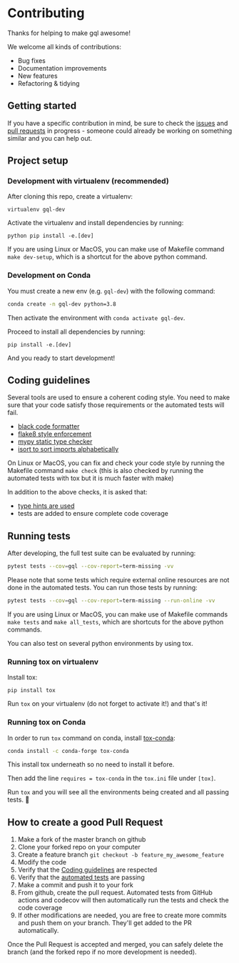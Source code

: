 # Contributing

Thanks for helping to make gql awesome!

We welcome all kinds of contributions:

- Bug fixes
- Documentation improvements
- New features
- Refactoring & tidying


## Getting started

If you have a specific contribution in mind, be sure to check the
[issues](https://github.com/graphql-python/gql/issues)
and [pull requests](https://github.com/graphql-python/gql/pulls)
in progress - someone could already be working on something similar
and you can help out.

## Project setup

### Development with virtualenv (recommended)

After cloning this repo, create a virtualenv:

```console
virtualenv gql-dev
```

Activate the virtualenv and install dependencies by running:

```console
python pip install -e.[dev]
```

If you are using Linux or MacOS, you can make use of Makefile command
`make dev-setup`, which is a shortcut for the above python command.

### Development on Conda

You must create a new env (e.g. `gql-dev`) with the following command:

```sh
conda create -n gql-dev python=3.8
```

Then activate the environment with `conda activate gql-dev`.

Proceed to install all dependencies by running:

```console
pip install -e.[dev]
```

And you ready to start development!

<!-- TODO: Provide environment.yml file for conda env -->

## Coding guidelines

Several tools are used to ensure a coherent coding style.
You need to make sure that your code satisfy those requirements
or the automated tests will fail.

- [black code formatter](https://github.com/psf/black)
- [flake8 style enforcement](https://flake8.pycqa.org/en/latest/index.html)
- [mypy static type checker](http://mypy-lang.org/)
- [isort to sort imports alphabetically](https://isort.readthedocs.io/en/stable/)

On Linux or MacOS, you can fix and check your code style by running
the Makefile command `make check` (this is also checked by running
the automated tests with tox but it is much faster with make)

In addition to the above checks, it is asked that:

- [type hints are used](https://docs.python.org/3/library/typing.html)
- tests are added to ensure complete code coverage

## Running tests

After developing, the full test suite can be evaluated by running:

```sh
pytest tests --cov=gql --cov-report=term-missing -vv
```

Please note that some tests which require external online resources are not
done in the automated tests. You can run those tests by running:

```sh
pytest tests --cov=gql --cov-report=term-missing --run-online -vv
```

If you are using Linux or MacOS, you can make use of Makefile commands
`make tests` and `make all_tests`, which are shortcuts for the above
python commands.

You can also test on several python environments by using tox.

### Running tox on virtualenv

Install tox:
```console
pip install tox
```

Run `tox` on your virtualenv (do not forget to activate it!)
and that's it!

### Running tox on Conda

In order to run `tox` command on conda, install
[tox-conda](https://github.com/tox-dev/tox-conda):

```sh
conda install -c conda-forge tox-conda
```

This install tox underneath so no need to install it before.

Then add the line `requires = tox-conda` in the `tox.ini` file under `[tox]`.

Run `tox` and you will see all the environments being created
and all passing tests. :rocket:

## How to create a good Pull Request

1. Make a fork of the master branch on github
2. Clone your forked repo on your computer
3. Create a feature branch `git checkout -b feature_my_awesome_feature`
4. Modify the code
5. Verify that the [Coding guidelines](#coding-guidelines) are respected
6. Verify that the [automated tests](#running-tests) are passing
7. Make a commit and push it to your fork
8. From github, create the pull request. Automated tests from GitHub actions
and codecov will then automatically run the tests and check the code coverage
9. If other modifications are needed, you are free to create more commits and
push them on your branch. They'll get added to the PR automatically.

Once the Pull Request is accepted and merged, you can safely
delete the branch (and the forked repo if no more development is needed).

